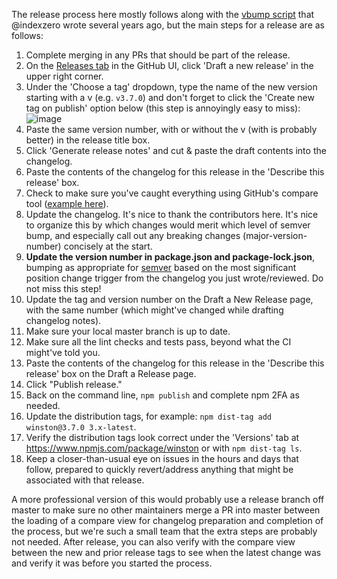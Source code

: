 The release process here mostly follows along with the [vbump script](https://github.com/indexzero/vbump) that @indexzero wrote several years ago, but the main steps for a release are as follows:

1. Complete merging in any PRs that should be part of the release.
1. On the [Releases tab](https://github.com/winstonjs/winston/releases) in the GitHub UI, click 'Draft a new release' in the upper right corner.
1. Under the 'Choose a tag' dropdown, type the name of the new version starting with a v (e.g. `v3.7.0`) and don't forget to click the 'Create new tag on publish' option below (this step is annoyingly easy to miss):
![image](https://user-images.githubusercontent.com/563406/160644343-69325988-4ca2-4329-93da-e08266269506.png)
1. Paste the same version number, with or without the v (with is probably better) in the release title box.
1. Click 'Generate release notes' and cut & paste the draft contents into the changelog.
1. Paste the contents of the changelog for this release in the 'Describe this release' box.
1. Check to make sure you've caught everything using GitHub's compare tool ([example here](https://github.com/winstonjs/winston/compare/v3.6.0...master)).
1. Update the changelog. It's nice to thank the contributors here.  It's nice to organize this by which changes would merit which level of semver bump, and especially call out any breaking changes (major-version-number) concisely at the start.
1. **Update the version number in package.json and package-lock.json**, bumping as appropriate for [semver](https://semver.org/) based on the most significant position change trigger from the changelog you just wrote/reviewed.  Do not miss this step!
1. Update the tag and version number on the Draft a New Release page, with the same number (which might've changed while drafting changelog notes).
1. Make sure your local master branch is up to date.
1. Make sure all the lint checks and tests pass, beyond what the CI might've told you.
1. Paste the contents of the changelog for this release in the 'Describe this release' box on the Draft a Release page.
1. Click "Publish release."
1. Back on the command line, `npm publish` and complete npm 2FA as needed.
1. Update the distribution tags, for example: `npm dist-tag add winston@3.7.0 3.x-latest`.
1. Verify the distribution tags look correct under the 'Versions' tab at https://www.npmjs.com/package/winston or with `npm dist-tag ls`.
1. Keep a closer-than-usual eye on issues in the hours and days that follow, prepared to quickly revert/address anything that might be associated with that release.

A more professional version of this would probably use a release branch off master to make sure no other maintainers merge a PR into master between the loading of a compare view for changelog preparation and completion of the process, but we're such a small team that the extra steps are probably not needed. After release, you can also verify with the compare view between the new and prior release tags to see when the latest change was and verify it was before you started the process.
